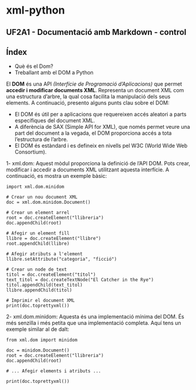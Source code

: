 # xml-python
## UF2A1 - Documentació amb Markdown - control

## Índex
- Què és el Dom?
- Treballant amb el DOM a Python


<a name="Què és el Dom?"></a>
El **DOM** és una API *(Interfície de Programació d’Aplicacions)* que permet **accedir i modificar documents XML**. Representa un document XML com una estructura d’arbre, la qual cosa facilita la manipulació dels seus elements. A continuació, presento alguns punts clau sobre el DOM:

- El DOM és útil per a aplicacions que requereixen accés aleatori a parts específiques del document XML.
- A diferència de SAX (Simple API for XML), que només permet veure una part del document a la vegada, el DOM proporciona accés a tota l’estructura de l’arbre.
- El DOM és estàndard i es defineix en nivells pel W3C (World Wide Web Consortium).

  
<a name="Treballant amb el DOM a Python"></a>

1- xml.dom: Aquest mòdul proporciona la definició de l’API DOM. Pots crear, modificar i accedir a documents XML utilitzant aquesta interfície. A continuació, es mostra un exemple bàsic:

```
import xml.dom.minidom

# Crear un nou document XML
doc = xml.dom.minidom.Document()

# Crear un element arrel
root = doc.createElement("llibreria")
doc.appendChild(root)

# Afegir un element fill
llibre = doc.createElement("llibre")
root.appendChild(llibre)

# Afegir atributs a l'element
llibre.setAttribute("categoria", "ficció")

# Crear un node de text
titol = doc.createElement("títol")
text_titol = doc.createTextNode("El Catcher in the Rye")
titol.appendChild(text_titol)
llibre.appendChild(titol)

# Imprimir el document XML
print(doc.toprettyxml())

```

2- xml.dom.minidom: Aquesta és una implementació mínima del DOM. És més senzilla i més petita que una implementació completa. Aquí tens un exemple similar al de dalt:

```
from xml.dom import minidom

doc = minidom.Document()
root = doc.createElement("llibreria")
doc.appendChild(root)

# ... Afegir elements i atributs ...

print(doc.toprettyxml())
